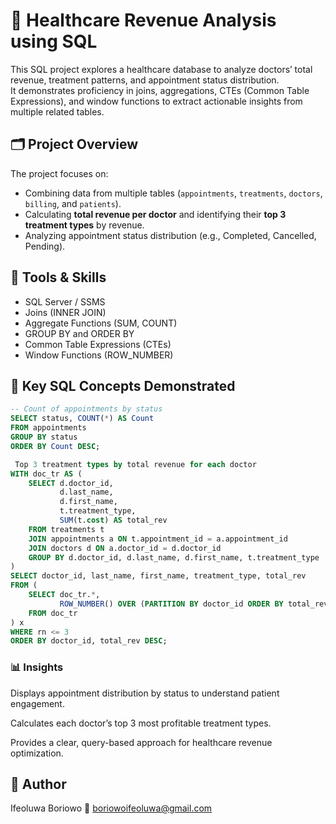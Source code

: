 # 🏥 Healthcare Revenue Analysis using SQL

This SQL project explores a healthcare database to analyze doctors’ total revenue, treatment patterns, and appointment status distribution.  
It demonstrates proficiency in joins, aggregations, CTEs (Common Table Expressions), and window functions to extract actionable insights from multiple related tables.

## 🗂️ Project Overview
The project focuses on:
- Combining data from multiple tables (`appointments`, `treatments`, `doctors`, `billing`, and `patients`).
- Calculating **total revenue per doctor** and identifying their **top 3 treatment types** by revenue.
- Analyzing appointment status distribution (e.g., Completed, Cancelled, Pending).

## 🧰 Tools & Skills
- SQL Server / SSMS 
- Joins (INNER JOIN)  
- Aggregate Functions (SUM, COUNT)  
- GROUP BY and ORDER BY
- Common Table Expressions (CTEs)  
- Window Functions (ROW_NUMBER)  

## 🧠 Key SQL Concepts Demonstrated
```sql
-- Count of appointments by status
SELECT status, COUNT(*) AS Count
FROM appointments
GROUP BY status
ORDER BY Count DESC;

 Top 3 treatment types by total revenue for each doctor
WITH doc_tr AS (
    SELECT d.doctor_id,
           d.last_name,
           d.first_name,
           t.treatment_type,
           SUM(t.cost) AS total_rev
    FROM treatments t
    JOIN appointments a ON t.appointment_id = a.appointment_id
    JOIN doctors d ON a.doctor_id = d.doctor_id
    GROUP BY d.doctor_id, d.last_name, d.first_name, t.treatment_type
)
SELECT doctor_id, last_name, first_name, treatment_type, total_rev
FROM (
    SELECT doc_tr.*,
           ROW_NUMBER() OVER (PARTITION BY doctor_id ORDER BY total_rev DESC) AS rn
    FROM doc_tr
) x
WHERE rn <= 3
ORDER BY doctor_id, total_rev DESC;
````

### 📊 Insights

Displays appointment distribution by status to understand patient engagement.

Calculates each doctor’s top 3 most profitable treatment types.

Provides a clear, query-based approach for healthcare revenue optimization. 

## 👤 Author

Ifeoluwa Boriowo
📧 boriowoifeoluwa@gmail.com
